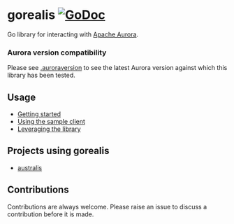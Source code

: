 # gorealis [![GoDoc](https://godoc.org/github.com/paypal/gorealis?status.svg)](https://godoc.org/github.com/paypal/gorealis)

Go library for interacting with [Apache Aurora](https://github.com/apache/aurora).

### Aurora version compatibility
Please see [.auroraversion](./.auroraversion) to see the latest Aurora version against which this
library has been tested.

## Usage

* [Getting started](docs/getting-started.md)
* [Using the sample client](docs/using-the-sample-client.md)
* [Leveraging the library](docs/leveraging-the-library.md)

## Projects using gorealis

* [australis](https://github.com/rdelval/australis)

## Contributions
Contributions are always welcome. Please raise an issue to discuss a contribution before it is made.

